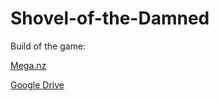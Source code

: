 # Shovel-of-the-Damned
 
Build of the game: 

[Mega.nz](https://mega.nz/file/BV8FSaxA#3-o2FAO63bJtIMN-MvEP18COszXhEAIUr29TlLJAZgs)

[Google Drive](https://drive.google.com/file/d/1FAhwO4S7esg7A-oONOgmkiStOpNyZZXi/view?usp=sharing)

